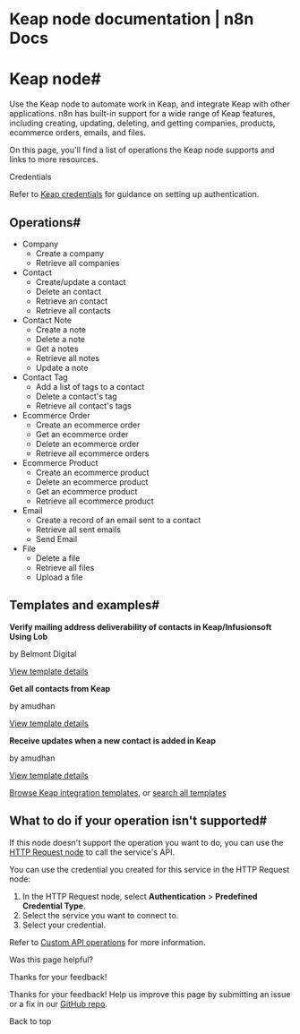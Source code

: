 # Keap node documentation | n8n Docs

[ ](https://github.com/n8n-io/n8n-docs/edit/main/docs/integrations/builtin/app-nodes/n8n-nodes-base.keap.md "Edit this page")

# Keap node#

Use the Keap node to automate work in Keap, and integrate Keap with other applications. n8n has built-in support for a wide range of Keap features, including creating, updating, deleting, and getting companies, products, ecommerce orders, emails, and files. 

On this page, you'll find a list of operations the Keap node supports and links to more resources.

Credentials

Refer to [Keap credentials](../../credentials/keap/) for guidance on setting up authentication. 

## Operations#

  * Company
    * Create a company
    * Retrieve all companies
  * Contact
    * Create/update a contact
    * Delete an contact
    * Retrieve an contact
    * Retrieve all contacts
  * Contact Note
    * Create a note
    * Delete a note
    * Get a notes
    * Retrieve all notes
    * Update a note
  * Contact Tag
    * Add a list of tags to a contact
    * Delete a contact's tag
    * Retrieve all contact's tags
  * Ecommerce Order
    * Create an ecommerce order
    * Get an ecommerce order
    * Delete an ecommerce order
    * Retrieve all ecommerce orders
  * Ecommerce Product
    * Create an ecommerce product
    * Delete an ecommerce product
    * Get an ecommerce product
    * Retrieve all ecommerce product
  * Email
    * Create a record of an email sent to a contact
    * Retrieve all sent emails
    * Send Email
  * File
    * Delete a file
    * Retrieve all files
    * Upload a file

## Templates and examples#

**Verify mailing address deliverability of contacts in Keap/Infusionsoft Using Lob**

by Belmont Digital

[View template details](https://n8n.io/workflows/2251-verify-mailing-address-deliverability-of-contacts-in-keapinfusionsoft-using-lob/)

**Get all contacts from Keap**

by amudhan

[View template details](https://n8n.io/workflows/553-get-all-contacts-from-keap/)

**Receive updates when a new contact is added in Keap**

by amudhan

[View template details](https://n8n.io/workflows/554-receive-updates-when-a-new-contact-is-added-in-keap/)

[Browse Keap integration templates](https://n8n.io/integrations/keap/), or [search all templates](https://n8n.io/workflows/)

## What to do if your operation isn't supported#

If this node doesn't support the operation you want to do, you can use the [HTTP Request node](../../core-nodes/n8n-nodes-base.httprequest/) to call the service's API.

You can use the credential you created for this service in the HTTP Request node: 

  1. In the HTTP Request node, select **Authentication** > **Predefined Credential Type**.
  2. Select the service you want to connect to.
  3. Select your credential.

Refer to [Custom API operations](../../../custom-operations/) for more information.

Was this page helpful? 

Thanks for your feedback! 

Thanks for your feedback! Help us improve this page by submitting an issue or a fix in our [GitHub repo](https://github.com/n8n-io/n8n-docs). 

Back to top